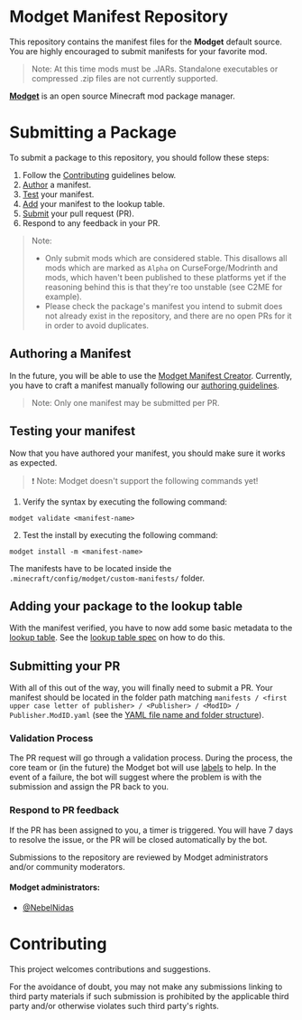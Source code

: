 # Modget Manifest Repository
This repository contains the manifest files for the **Modget** default source. You are highly encouraged to submit manifests for your favorite mod.
> Note: At this time mods must be .JARs. Standalone executables or compressed .zip files are not currently supported.

[**Modget**](https://github.com/ReviversMC/modget) is an open source Minecraft mod package manager.


# Submitting a Package
To submit a package to this repository, you should follow these steps:
1. Follow the [Contributing](#contributing) guidelines below.
2. [Author](#authoring-a-manifest) a manifest.
3. [Test](#testing-your-manifest) your manifest.
4. [Add](#adding-your-package-to-the-lookup-table) your manifest to the lookup table.
5. [Submit](#submitting-your-pr) your pull request (PR).
6. Respond to any feedback in your PR.

> Note: 
> - Only submit mods which are considered stable. This disallows all mods which are marked as `Alpha` on CurseForge/Modrinth and mods, which haven't been published to these platforms yet if the reasoning behind this is that they're too unstable (see C2ME for example).
> - Please check the package's manifest you intend to submit does not already exist in the repository, and there are no open PRs for it in order to avoid duplicates.

## Authoring a Manifest
In the future, you will be able to use the [Modget Manifest Creator](https://github.com/ReviversMC/modget-create). Currently, you have to craft a manifest manually following our [authoring guidelines](AUTHORING_MANIFESTS.md).

> Note: Only one manifest may be submitted per PR.

## Testing your manifest
Now that you have authored your manifest, you should make sure it works as expected.

> ❗ Note: Modget doesn't support the following commands yet!

1. Verify the syntax by executing the following command:
```
modget validate <manifest-name>
```

2. Test the install by executing the following command:
```
modget install -m <manifest-name>
```
The manifests have to be located inside the `.minecraft/config/modget/custom-manifests/` folder.

## Adding your package to the lookup table
With the manifest verified, you have to now add some basic metadata to the [lookup table](./lookup-table.yaml). See the [lookup table spec](./doc/lookup-table-spec-v1.md) on how to do this.

## Submitting your PR
With all of this out of the way, you will finally need to submit a PR. Your manifest should be located in the folder path matching `manifests / <first upper case letter of publisher> / <Publisher> / <ModID> / Publisher.ModID.yaml` (see the [YAML file name and folder structure](./doc/manifest-spec-v2.md#yaml-file-name-and-folder-structure)).

### Validation Process
The PR request will go through a validation process. During the process, the core team or (in the future) the Modget bot will use [labels](https://docs.microsoft.com/windows/package-manager/package/winget-validation#pull-request-labels) to help. In the event of a failure, the bot will suggest where the problem is with the submission and assign the PR back to you.

### Respond to PR feedback
If the PR has been assigned to you, a timer is triggered. You will have 7 days to resolve the issue, or the PR will be closed automatically by the bot.

Submissions to the repository are reviewed by Modget administrators and/or community moderators.

#### Modget administrators:
- [@NebelNidas](https://github.com/NebelNidas)

<!-- #### Community administrators:
- ... -->


# Contributing
This project welcomes contributions and suggestions.

For the avoidance of doubt, you may not make any submissions linking to third party materials if such submission is prohibited by the applicable third party and/or otherwise violates such third party's rights.
